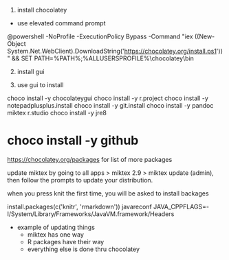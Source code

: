 1. install chocolatey

- use elevated command prompt

@powershell -NoProfile -ExecutionPolicy Bypass -Command "iex ((New-Object System.Net.WebClient).DownloadString('https://chocolatey.org/install.ps1'))" && SET PATH=%PATH%;%ALLUSERSPROFILE%\chocolatey\bin


2. install gui

3. use gui to install 

choco install -y chocolateygui
choco install -y r.project
choco install -y notepadplusplus.install
choco install -y git.install
choco install -y pandoc miktex r.studio
choco install -y jre8
# choco install -y github

https://chocolatey.org/packages for list of more packages

update miktex by going to all apps > miktex 2.9 > miktex update (admin), then follow the prompts to update your distribution.

when you press knit the first time, you will be asked to install backages

install.packages(c('knitr', 'rmarkdown'))
javareconf JAVA_CPPFLAGS=-I/System/Library/Frameworks/JavaVM.framework/Headers

- example of updating things
  - miktex has one way
  - R packages have their way
  - everything else is done thru chocolatey

